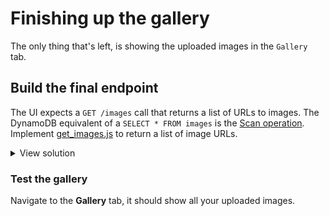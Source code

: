 # Finishing up the gallery

The only thing that's left, is showing the uploaded images in the `Gallery` tab.

## Build the final endpoint

The UI expects a `GET /images` call that returns a list of URLs to images. The DynamoDB equivalent
of a `SELECT * FROM images` is the [Scan operation](https://docs.aws.amazon.com/AWSJavaScriptSDK/latest/AWS/DynamoDB/DocumentClient.html#scan-property).
Implement [get_images.js](../code/get_images.js) to return a list of image URLs.

<details>
  <summary>View solution</summary>

```yaml
functions:
  getImages:
    handler: code/get_images.handler
    events:
      - httpApi:
          method: GET
          path: /images
```

```javascript
const AWS = require('aws-sdk');
const dynamodb = new AWS.DynamoDB.DocumentClient();

exports.handler = async (event, context) => {
    let {Items: items} = await dynamodb.scan({TableName: "axxes-picasa-dev"}).promise();

    let images = items.map(item => {
        return `https://axxes-picasa-dev-images-vsr52e38two6.s3.eu-west-1.amazonaws.com/${item.id}.png`
    });

    return {
        statusCode: 200,
        body: JSON.stringify(images),
    };

};
```

</details>

### Test the gallery

Navigate to the **Gallery** tab, it should show all your uploaded images.
